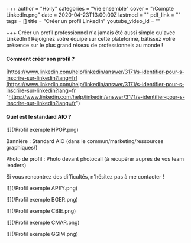 +++
author = "Holly"
categories = "Vie ensemble"
cover = "/Compte LinkedIn.png"
date = 2020-04-23T13:00:00Z
lastmod = ""
pdf_link = ""
tags = []
title = "Créer un profil LinkedIn"
youtube_video_id = ""

+++
Créer un profil professionnel n'a jamais été aussi simple qu'avec LinkedIn ! Rejoignez votre équipe sur cette plateforme, bâtissez votre présence sur le plus grand réseau de professionnels au monde !

#### Comment créer son profil ?

[https://www.linkedin.com/help/linkedin/answer/3171/s-identifier-pour-s-inscrire-sur-linkedin?lang=fr](https://www.linkedin.com/help/linkedin/answer/3171/s-identifier-pour-s-inscrire-sur-linkedin?lang=fr "https://www.linkedin.com/help/linkedin/answer/3171/s-identifier-pour-s-inscrire-sur-linkedin?lang=fr")

#### Quel est le standard AIO ?

![](/Profil exemple HPOP.png)

Bannière : Standard AIO (dans le commun/marketing/ressources graphiques/)

Photo de profil : Photo devant photocall (à récupérer auprès de vos team leaders)

Si vous rencontrez des difficultés, n'hésitez pas à me contacter !

![](/Profil exemple APEY.png)

![](/Profil exemple BGER.png)

![](/Profil exemple CBIE.png)

![](/Profil exemple CMAR.png)

![](/Profil exemple GGIM.png)